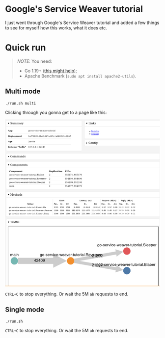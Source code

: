 # Google's Service Weaver tutorial

I just went through Google's Service Weaver tutorial and added a few things to see for myself how this works, what
it does etc.

# Quick run

> _NOTE_: You need:
> 
> - Go 1.19+ ([this might help](https://github.com/brunodrugowick/pop-os-setup/blob/96ec471f563fa90641a99571a494b675b8d8f194/src/setup_programming.sh#L27-L37));
> - Apache Benchmark (`sudo apt install apache2-utils`).

## Multi mode

```shell
./run.sh multi
```

Clicking through you gonna get to a page like this:

![img.png](README/img.png)

`CTRL+C` to stop everything. Or wait the 5M `ab` requests to end.

## Single mode

```shell
./run.sh
```

`CTRL+C` to stop everything. Or wait the 5M `ab` requests to end.

